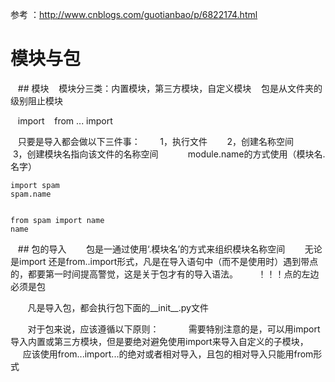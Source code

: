 参考 ：http://www.cnblogs.com/guotianbao/p/6822174.html
# 模块与包
    ## 模块
    模块分三类：内置模块，第三方模块，自定义模块
    包是从文件夹的级别阻止模块
    
    import 
    from ... import
    
    只要是导入都会做以下三件事：
        1，执行文件
        2，创建名称空间
        3，创建模块名指向该文件的名称空间
            module.name的方式使用（模块名.名字）
    
    import spam
    spam.name
    
    
    from spam import name
    name
    
    
    
    ## 包的导入
        包是一通过使用‘.模块名’的方式来组织模块名称空间
        无论是import 还是from..import形式，凡是在导入语句中（而不是使用时）遇到带点的，都要第一时间提高警觉，这是关于包才有的导入语法。
        ！！！点的左边必须是包
        
        凡是导入包，都会执行包下面的__init__.py文件
        
        
        对于包来说，应该遵循以下原则：
            需要特别注意的是，可以用import导入内置或第三方模块，但是要绝对避免使用import来导入自定义的子模块，
            应该使用from...import...的绝对或者相对导入，且包的相对导入只能用from形式
        
